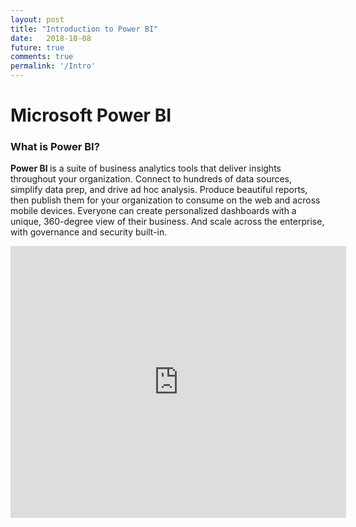 ```yaml
---
layout: post
title: "Introduction to Power BI"
date: 	2018-10-08
future: true
comments: true
permalink: '/Intro'
---
```


<h1 style=""> Microsoft Power BI </h1>
<h3> What is Power BI?</h3>
<div id="powerbi-intro">
	<p>
		<strong>Power BI </strong>is a suite of business analytics tools that deliver insights throughout your organization. Connect to hundreds of data sources, simplify data prep, and drive ad hoc analysis. Produce beautiful reports, then publish them for your organization to consume on the web and across mobile devices. Everyone can create personalized dashboards with a unique, 360-degree view of their business. And scale across the enterprise, with governance and security built-in.
	</p>
	<iframe width="537" height="435" src="https://www.youtube.com/embed/yKTSLffVGbk" frameborder="0" allow="autoplay; encrypted-media" allowfullscreen></iframe>
</div>
                            